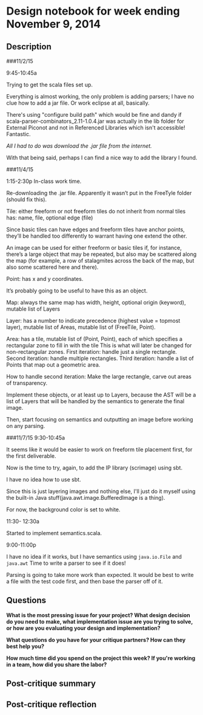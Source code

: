 # Design notebook for week ending November 9, 2014

## Description

###11/2/15

9:45-10:45a

Trying to get the scala files set up.

Everything is almost working, the only problem is adding parsers; I have no clue how to add a jar file.
Or work eclipse at all, basically.

There's using "configure build path" which would be fine and dandy if scala-parser-combinators_2.11-1.0.4.jar was actually in the lib folder for External Piconot and not in Referenced Libraries which isn't accessible!
Fantastic.

_All I had to do was download the .jar file from the internet._

With that being said, perhaps I can find a nice way to add the library I found.

###11/4/15

1:15-2:30p
In-class work time.

Re-downloading the .jar file. Apparently it wasn’t put in the FreeTyle folder (should fix this).

Tile: either freeform or not
freeform tiles do not inherit from normal tiles
has: name, file, optional edge (file)

Since basic tiles can have edges and freeform tiles have anchor points, they’ll be handled too differently to warrant having one extend the other.

An image can be used for either freeform or basic tiles if, for instance, there’s a large object that may be repeated, but also may be scattered along the map (for example, a row of stalagmites across the back of the map, but also some scattered here and there).

Point: has x and y coordinates.

It’s probably going to be useful to have this as an object.

Map: always the same
map has width, height, optional origin (keyword), mutable list of Layers

Layer: has a number to indicate precedence (highest value = topmost layer), mutable list of Areas, mutable list of (FreeTile, Point).

Area: has a tile, mutable list of (Point, Point), each of which specifies a rectangular zone to fill in with the tile
This is what will later be changed for non-rectangular zones.
First iteration: handle just a single rectangle. 
Second iteration: handle multiple rectangles.
Third iteration: handle a list of Points that map out a geometric area.

How to handle second iteration: Make the large rectangle, carve out areas of transparency.

Implement these objects, or at least up to Layers, because the AST will be a list of Layers that will be handled by the semantics to generate the final image.

Then, start focusing on semantics and outputting an image before working on any parsing.

###11/7/15
9:30-10:45a

It seems like it would be easier to work on freeform tile placement first, for the first deliverable.

Now is the time to try, again, to add the IP library (scrimage) using sbt.

I have no idea how to use sbt.

Since this is just layering images and nothing else, I'll just do it myself using the built-in Java stuff(java.awt.image.BufferedImage is a thing).

For now, the background color is set to white.

11:30- 12:30a

Started to implement semantics.scala.

9:00-11:00p

I have no idea if it works, but I have semantics using `java.io.File` and `java.awt`
Time to write a parser to see if it does!

Parsing is going to take more work than expected. It would be best to write a file with the test code first, and then base the parser off of it.

## Questions

**What is the most pressing issue for your project? What design decision do
you need to make, what implementation issue are you trying to solve, or how
are you evaluating your design and implementation?**

**What questions do you have for your critique partners? How can they best help
you?**

**How much time did you spend on the project this week? If you're working in a
team, how did you share the labor?**

## Post-critique summary

## Post-critique reflection
